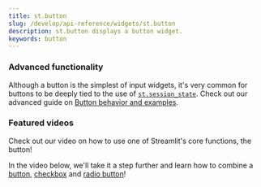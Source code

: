 ```yaml
---
title: st.button
slug: /develop/api-reference/widgets/st.button
description: st.button displays a button widget.
keywords: button
---
```


<Autofunction function="streamlit.button" />

### Advanced functionality

Although a button is the simplest of input widgets, it's very common for buttons to be deeply tied to the use of [`st.session_state`](/develop/api-reference/caching-and-state/session-state). Check out our advanced guide on [Button behavior and examples](/develop/concepts/elements-and-ui/button-behavior-and-examples).

### Featured videos

Check out our video on how to use one of Streamlit's core functions, the button!

<YouTube videoId="JSeQSnGovSE" />

In the video below, we'll take it a step further and learn how to combine a [button](/develop/api-reference/widgets/st.button), [checkbox](/develop/api-reference/widgets/st.checkbox) and [radio button](/develop/api-reference/widgets/st.radio)!

<YouTube videoId="EnXJBsCIl_A" />
